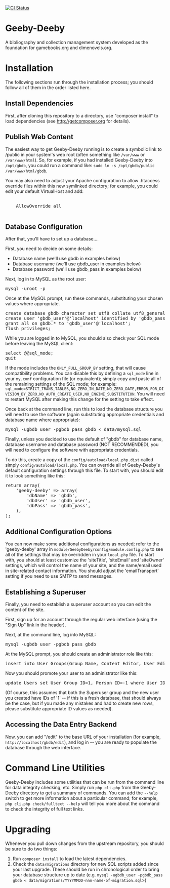 [![CI Status](https://github.com/demiankatz/Geeby-Deeby/actions/workflows/ci.yaml/badge.svg?branch=dev)](https://github.com/demiankatz/Geeby-Deeby/actions/workflows/ci.yaml)

# Geeby-Deeby


A bibliography and collection management system developed as the foundation for gamebooks.org and dimenovels.org.

# Installation

The following sections run through the installation process; you should follow all of them in the order listed here.

## Install Dependencies

First, after cloning this repository to a directory, use "composer install" to load dependencies (see http://getcomposer.org for details).

## Publish Web Content

The easiest way to get Geeby-Deeby running is to create a symbolic link to /public in your system's web root (often something like `/var/www` or `/var/www/html`). So, for example, if you had installed Geeby-Deeby into `/opt/gbdb`, you could run a command like: `sudo ln -s /opt/gbdb/public /var/www/html/gbdb`.

You may also need to adjust your Apache configuration to allow .htaccess override files within this new symlinked directory; for example, you could edit your default VirtualHost and add:

<pre>
<Directory /var/www/html/gbdb>
    AllowOverride all
</Directory>
</pre>

## Database Configuration

After that, you'll have to set up a database....

First, you need to decide on some details:

- Database name (we'll use gbdb in examples below)
- Database username (we'll use gbdb_user in examples below)
- Database password (we'll use gbdb_pass in examples below)

Next, log in to MySQL as the root user:

<pre>
mysql -uroot -p
</pre>

Once at the MySQL prompt, run these commands, substituting your chosen values where appropriate.

<pre>
create database gbdb character set utf8 collate utf8_general_ci;
create user 'gbdb_user'@'localhost' identified by 'gbdb_pass'
grant all on gbdb.* to 'gbdb_user'@'localhost';
flush privileges;
</pre>

While you are logged in to MySQL, you should also check your SQL mode before leaving the MySQL client:

<pre>
select @@sql_mode;
quit
</pre>

If the mode includes the `ONLY_FULL_GROUP_BY` setting, that will cause compatibility problems. You can disable this by defining a `sql_mode` line in your `my.conf` configuration file (or equivalent); simply copy and paste all of the remaining settings of the SQL mode; for example: `sql_mode=STRICT_TRANS_TABLES,NO_ZERO_IN_DATE,NO_ZERO_DATE,ERROR_FOR_DIVISION_BY_ZERO,NO_AUTO_CREATE_USER,NO_ENGINE_SUBSTITUTION`. You will need to restart MySQL after making this change for the setting to take effect.

Once back at the command line, run this to load the database structure you will need to use the software (again substituting appropriate credentials and database name where appropriate):

<pre>
mysql -ugbdb_user -pgbdb_pass gbdb < data/mysql.sql
</pre>

Finally, unless you decided to use the default of "gbdb" for database name, database username and database password (NOT RECOMMENDED), you will need to configure the software with appropriate credentials.

To do this, create a copy of the `config/autoload/local.php.dist` called simply `config/autoload/local.php`. You can override all of Geeby-Deeby's default configuration settings through this file. To start with, you should edit it to look something like this:

<pre>
return array(
    'geeby-deeby' => array(
        'dbName' => 'gbdb',
        'dbUser' => 'gbdb_user',
        'dbPass' => 'gbdb_pass',
    ),
);
</pre>

## Additional Configuration Options

You can now make some additional configurations as needed; refer to the 'geeby-deeby' array in `module/GeebyDeeby/config/module.config.php` to see all of the settings that may be overridden in your `local.php` file. To start with, you should at least customize the 'siteTitle', 'siteEmail' and 'siteOwner' settings, which will control the name of your site, and the name/email used in site-related contact information. You should adjust the 'emailTransport' setting if you need to
use SMTP to send messages.

## Establishing a Superuser

Finally, you need to establish a superuser account so you can edit the content of the site.

First, sign up for an account through the regular web interface (using the "Sign Up" link in the header).

Next, at the command line, log into MySQL:

<pre>
mysql -ugbdb_user -pgbdb_pass gbdb
</pre>

At the MySQL prompt, you should create an administrator role like this:

<pre>
insert into User_Groups(Group_Name, Content_Editor, User_Editor, Approver, Data_Manager) values ('Superuser', 1, 1, 1, 1);
</pre>

Now you should promote your user to an administrator like this:

<pre>
update Users set User_Group_ID=1, Person_ID=-1 where User_ID=1;
</pre>

(Of course, this assumes that both the Superuser group and the new user you created have IDs of '1' -- if this is a fresh database, that should always be the case, but if you made any mistakes and had to create new rows, please substitute appropriate ID values as needed).

## Accessing the Data Entry Backend

Now, you can add "/edit" to the base URL of your installation (for example, `http://localhost/gbdb/edit`), and log in -- you are ready to populate the database through the web interface.

# Command Line Utilities

Geeby-Deeby includes some utilities that can be run from the command line for data integrity
checking, etc. Simply run `php cli.php` from the Geeby-Deeby directory to get a summary of
commands. You can add the `--help` switch to get more information about a particular command;
for example, `php cli.php check/fulltext --help` will tell you more about the command to check
the integrity of full text links.

# Upgrading

Whenever you pull down changes from the upstream repository, you should be sure to do two things:

1. Run `composer install` to load the latest dependencies.
2. Check the `data/migrations` directory for new SQL scripts added since your last upgrade. These should be run in chronological order to bring your database structure up to date (e.g. `mysql -ugbdb_user -pgbdb_pass gbdb < data/migrations/YYYYMMDD-nnn-name-of-migration.sql`>)
